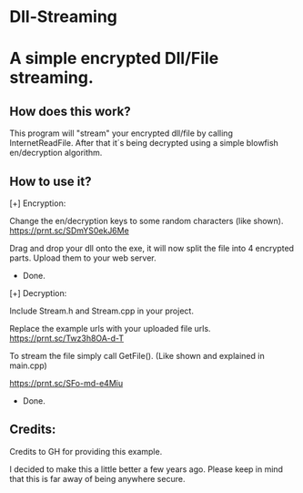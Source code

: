 # Dll-Streaming

# A simple encrypted Dll/File streaming.

## How does this work?

This program will "stream" your encrypted dll/file by calling InternetReadFile.
After that it´s being decrypted using a simple blowfish en/decryption algorithm.

## How to use it?

[+] Encryption: 

Change the en/decryption keys to some random characters (like shown). 
https://prnt.sc/SDmYS0ekJ6Me

Drag and drop your dll onto the exe, it will now split the file into 4 encrypted parts. Upload them to your web server. 
 - Done.

[+] Decryption:

Include Stream.h and Stream.cpp in your project.

Replace the example urls with your uploaded file urls.
https://prnt.sc/Twz3h8OA-d-T

To stream the file simply call GetFile(). (Like shown and explained in main.cpp)

https://prnt.sc/SFo-md-e4Miu

- Done.


## Credits:

Credits to GH for providing this example.

I decided to make this a little better a few years ago. Please keep in mind that this is far away of being anywhere secure. 

